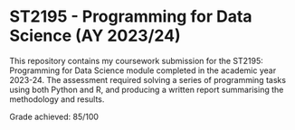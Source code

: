 # ST2195 - Programming for Data Science (AY 2023/24)

This repository contains my coursework submission for the ST2195: Programming for Data Science module completed in the academic year 2023-24. The assessment required solving a series of programming tasks using both Python and R, and producing a written report summarising the methodology and results.

Grade achieved: 85/100
